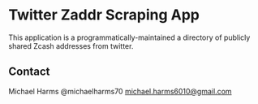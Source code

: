 # Twitter Zaddr Scraping App

This application is a programmatically-maintained a directory of publicly shared Zcash addresses from twitter. 

## Contact

Michael Harms
@michaelharms70
michael.harms6010@gmail.com